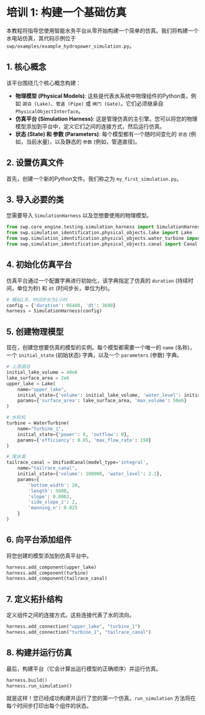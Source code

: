 # 培训 1: 构建一个基础仿真

本教程将指导您使用智能水务平台从零开始构建一个简单的仿真。我们将构建一个水电站仿真，其代码示例位于 `swp/examples/example_hydropower_simulation.py`。

## 1. 核心概念

该平台围绕几个核心概念构建：

-   **物理模型 (Physical Models)**: 这些是代表水系统中物理组件的Python类，例如 `湖泊 (Lake)`、`管道 (Pipe)` 或 `闸门 (Gate)`。它们必须继承自 `PhysicalObjectInterface`。
-   **仿真平台 (Simulation Harness)**: 这是管理仿真的主引擎。您可以将您的物理模型添加到平台中，定义它们之间的连接方式，然后运行仿真。
-   **状态 (State) 和 参数 (Parameters)**: 每个模型都有一个随时间变化的 `状态` (例如，当前水量)，以及静态的 `参数` (例如，管道直径)。

## 2. 设置仿真文件

首先，创建一个新的Python文件。我们称之为 `my_first_simulation.py`。

## 3. 导入必要的类

您需要导入 `SimulationHarness` 以及您想要使用的物理模型。

```python
from swp.core_engine.testing.simulation_harness import SimulationHarness
from swp.simulation_identification.physical_objects.lake import Lake
from swp.simulation_identification.physical_objects.water_turbine import WaterTurbine
from swp.simulation_identification.physical_objects.canal import Canal
```

## 4. 初始化仿真平台

仿真平台通过一个配置字典进行初始化，该字典指定了仿真的 `duration` (持续时间，单位为秒) 和 `dt` (时间步长，单位为秒)。

```python
# 模拟1天，时间步长为1小时
config = {'duration': 86400, 'dt': 3600}
harness = SimulationHarness(config)
```

## 5. 创建物理模型

现在，创建您想要仿真的模型的实例。每个模型都需要一个唯一的 `name` (名称)，一个 `initial_state` (初始状态) 字典，以及一个 `parameters` (参数) 字典。

```python
# 上游湖泊
initial_lake_volume = 40e6
lake_surface_area = 2e6
upper_lake = Lake(
    name="upper_lake",
    initial_state={'volume': initial_lake_volume, 'water_level': initial_lake_volume / lake_surface_area},
    params={'surface_area': lake_surface_area, 'max_volume': 50e6}
)

# 水轮机
turbine = WaterTurbine(
    name="turbine_1",
    initial_state={'power': 0, 'outflow': 0},
    params={'efficiency': 0.85, 'max_flow_rate': 150}
)

# 尾水渠
tailrace_canal = UnifiedCanal(model_type='integral',
    name="tailrace_canal",
    initial_state={'volume': 100000, 'water_level': 2.1},
    params={
        'bottom_width': 20,
        'length': 5000,
        'slope': 0.0002,
        'side_slope_z': 2,
        'manning_n': 0.025
    }
)
```

## 6. 向平台添加组件

将您创建的模型添加到仿真平台中。

```python
harness.add_component(upper_lake)
harness.add_component(turbine)
harness.add_component(tailrace_canal)
```

## 7. 定义拓扑结构

定义组件之间的连接方式。这些连接代表了水的流向。

```python
harness.add_connection("upper_lake", "turbine_1")
harness.add_connection("turbine_1", "tailrace_canal")
```

## 8. 构建并运行仿真

最后，构建平台（它会计算出运行模型的正确顺序）并运行仿真。

```python
harness.build()
harness.run_simulation()
```

就是这样！您已经成功构建并运行了您的第一个仿真。`run_simulation` 方法将在每个时间步打印出每个组件的状态。
